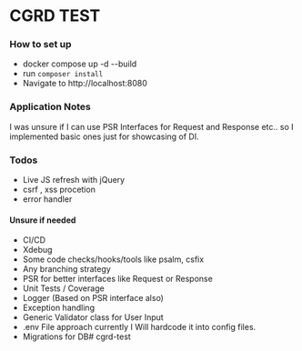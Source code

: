 # CGRD TEST 

### How to set up

- docker compose up -d --build
- run `composer install` 
- Navigate to http://localhost:8080


### Application Notes

I was unsure if I can use PSR Interfaces for Request and Response etc.. so I implemented basic ones just for showcasing of DI.

### Todos
- Live JS refresh with jQuery
- csrf , xss procetion
- error handler

#### Unsure if needed
- CI/CD
- Xdebug
- Some code checks/hooks/tools like psalm, csfix
- Any branching strategy 
- PSR for better interfaces like Request or Response
- Unit Tests / Coverage
- Logger (Based on PSR interface also)
- Exception handling
- Generic Validator class for User Input
- .env File approach currently I Will hardcode it into config files.
- Migrations for DB#   c g r d - t e s t  
 